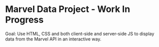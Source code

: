 # Marvel Data Project - Work In Progress

Goal: Use HTML, CSS and both client-side and server-side JS to display data from the Marvel API in an interactive way.
